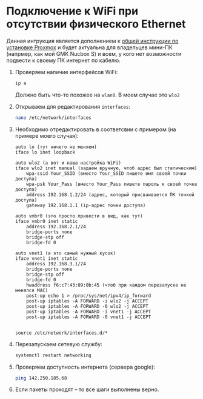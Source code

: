 # Подключение к WiFi при отсутствии физического Ethernet
Данная интрукция является дополнением к [общей инструкции по установке Proxmox](https://github.com/ProxVirtualZone/ProxVirtualZone/blob/master/1.%20%D0%A3%D1%81%D1%82%D0%B0%D0%BD%D0%BE%D0%B2%D0%BA%D0%B0%20%D0%B8%20%D0%BD%D0%B0%D1%81%D1%82%D1%80%D0%BE%D0%B9%D0%BA%D0%B0%20Proxmox%20VE/1.%20%D0%A3%D1%81%D1%82%D0%B0%D0%BD%D0%BE%D0%B2%D0%BA%D0%B0%20%D0%B8%20%D0%BF%D0%B5%D1%80%D0%B2%D0%BE%D0%BD%D0%B0%D1%87%D0%B0%D0%BB%D1%8C%D0%BD%D0%B0%D1%8F%20%D0%BD%D0%B0%D1%81%D1%82%D1%80%D0%BE%D0%B9%D0%BA%D0%B0%20Proxmox.md) и будет актуальна для владельцев мини-ПК (напрмер, как мой GMK Nucbox S) и всем, у кого нет возможности подвести к своему ПК интернет по кабелю.

1. Проверяем наличие интерфейсов WiFi:
   ```bash
   ip a
   ```
   Должно быть что-то похожее на ```wlan0```. В моем случае это ```wlo2```

2. Открываем для редактирования ```interfaces```:
   ```bash
   nano /etc/network/interfaces
   ```
3. Необходимо отредактировать в соответсвии с примером (на примере моего случая):
    ```plaintext
    auto lo (тут ничего не меняем)
    iface lo inet loopback

    auto wlo2 (а вот и наша настройка WiFi)
    iface wlo2 inet manual (задаем вручную, чтоб адрес был статическим)
        wpa-ssid Your_SSID (вместо Your_SSID пишете имя своей точки доступа)
        wpa-psk Your_Pass (вместо Your_Pass пишете пароль к своей точке доступа)
        address 192.168.1.2/24 (адрес, который присваивается ПК точкой доступа)
        gateway 192.168.1.1 (ip-адрес точки доступа)

    auto vmbr0 (это просто привести в вид, как тут)
    iface vmbr0 inet static
        address 192.168.2.1/24
        bridge-ports none
        bridge-stp off
        bridge-fd 0

    auto vnet1 (а это самый нужный кусок)
    iface vnet1 inet static
        address 192.168.3.1/24
        bridge-ports none
        bridge-stp off
        bridge-fd 0
        hwaddress f6:c7:43:09:0b:45 (чтоб при каждом перезапуске не менялся MAC)
        post-up echo 1 > /proc/sys/net/ipv4/ip_forward
        post-up iptables -A FORWARD -i wlo2 -j ACCEPT
        post-up iptables -A FORWARD -0 wlo2 -j ACCEPT
        post-up iptables -A FORWARD -i vnet1 -j ACCEPT
        post-up iptables -A FORWARD -0 vnet1 -j ACCEPT


    source /etc/network/interfaces.d/*
    ```
4. Перезапускаем сетевую службу:
   ```bash
   systemctl restart networking
   ```
5. Проверяем доступность интернета (сервера google):
   ```bash
   ping 142.250.185.68
   ```
6. Если пакеты проходят – то все шаги выполнены верно. 